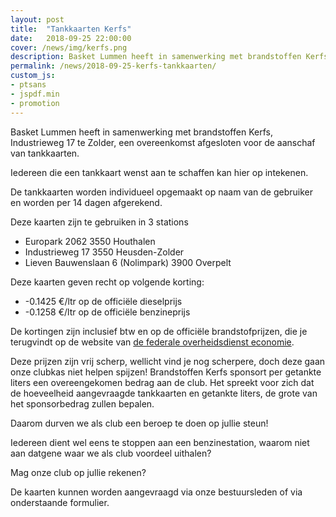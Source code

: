 ```yaml
---
layout: post
title:  "Tankkaarten Kerfs"
date:   2018-09-25 22:00:00
cover: /news/img/kerfs.png
description: Basket Lummen heeft in samenwerking met brandstoffen Kerfs een overeenkomst afgesloten voor de aanschaf van tankkaarten.
permalink: /news/2018-09-25-kerfs-tankkaarten/
custom_js:
- ptsans
- jspdf.min
- promotion
---
```


Basket Lummen heeft in samenwerking met brandstoffen Kerfs, Industrieweg 17 te Zolder, een overeenkomst afgesloten voor de aanschaf van tankkaarten.

Iedereen die een tankkaart wenst aan te schaffen kan hier op intekenen.

De tankkaarten worden individueel opgemaakt op naam van de gebruiker en worden per 14 dagen afgerekend.

Deze kaarten zijn te gebruiken in 3 stations
 * Europark 2062 3550 Houthalen
 * Industrieweg 17 3550 Heusden-Zolder
 * Lieven Bauwenslaan 6 (Nolimpark) 3900 Overpelt

Deze kaarten geven recht op volgende korting:  
 * -0.1425 €/ltr op de officiële dieselprijs
 * -0.1258 €/ltr op de officiële benzineprijs

De kortingen zijn inclusief btw en op de officiële brandstofprijzen, die je terugvindt op de website van [de federale overheidsdienst economie](https://economie.fgov.be/nl/themas/energie/energieprijzen/maximumprijzen/officieel-tarief-van-de).

Deze prijzen zijn vrij scherp, wellicht vind je nog scherpere, doch deze gaan onze clubkas niet helpen spijzen! Brandstoffen Kerfs sponsort per getankte liters een overeengekomen bedrag aan de club. Het spreekt voor zich dat de hoeveelheid aangevraagde tankkaarten en getankte liters, de grote van het sponsorbedrag zullen bepalen.

Daarom durven we als club een beroep te doen op jullie steun!

Iedereen dient wel eens te stoppen aan een benzinestation, waarom niet aan datgene waar we als club voordeel uithalen?

Mag onze club op jullie rekenen?

De kaarten kunnen worden aangevraagd via onze bestuursleden of via onderstaande formulier.

<div data-promotionid="Kerfs-20180926"  data-title="Plaats je bestelling" data-buttontext="Bestellen" data-nexttext="Nog een bestelling plaatsen" data-required="email address"></div>